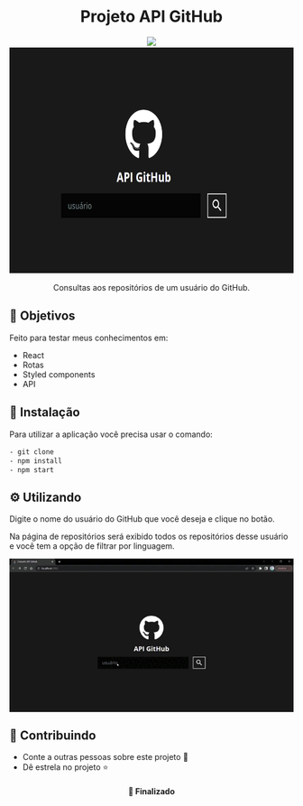 <h1  align="center">Projeto API GitHub</h1>
<div align="center">
<img src="https://img.shields.io/static/v1?label=Projeto&message=React&color=00BFFF&style=for-the-badge&logo=ghost"/>
  
</div>
<div align="center">
<img height="400px" src="https://github.com/OliveiraJess/projeto-api-github/blob/main/public/image.png" alt="Tela de pesquisa por usuários" />
</div>


<p align="center">Consultas aos repositórios de um usuário do GitHub.</p>


<h2>🚀 Objetivos</h2>

<p>Feito para testar meus conhecimentos em: </p>
<ul>
  <li>React</li>
  <li>Rotas</li>
  <li>Styled components</li>
  <li>API</li>
</ul>

<h2>🔧 Instalação</h2>

<p>Para utilizar a aplicação você precisa usar o comando: </p>

```
- git clone
- npm install
- npm start
```
<h2>⚙️ Utilizando</h2>

<p>Digite o nome do usuário do GitHub que você deseja e clique no botão.</p>

<p>Na página de repositórios será exibido todos os repositórios desse usuário e você tem a opção de filtrar por linguagem.</p>

<div align="center">
  <img align="center" alt="Jess-Avatar" src="https://github.com/OliveiraJess/projeto-api-github/blob/main/public/gif/usability.gif"/>
</div>


<h2>🤝 Contribuindo </h2>

* Conte a outras pessoas sobre este projeto 📢
* Dê estrela no projeto ⭐️

<h4 align="center">📌 Finalizado</h4>





